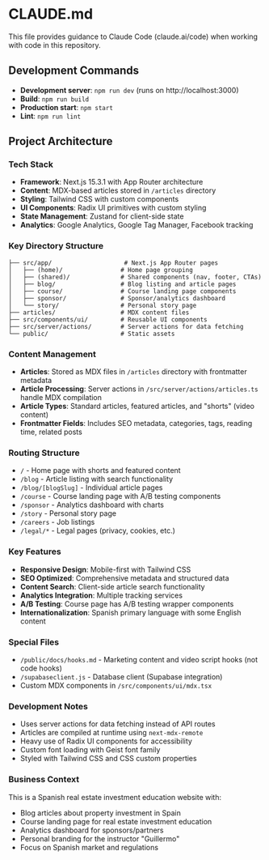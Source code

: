 # CLAUDE.md

This file provides guidance to Claude Code (claude.ai/code) when working with code in this repository.

## Development Commands

- **Development server**: `npm run dev` (runs on http://localhost:3000)
- **Build**: `npm run build`
- **Production start**: `npm start`
- **Lint**: `npm run lint`

## Project Architecture

### Tech Stack

- **Framework**: Next.js 15.3.1 with App Router architecture
- **Content**: MDX-based articles stored in `/articles` directory
- **Styling**: Tailwind CSS with custom components
- **UI Components**: Radix UI primitives with custom styling
- **State Management**: Zustand for client-side state
- **Analytics**: Google Analytics, Google Tag Manager, Facebook tracking

### Key Directory Structure

```
├── src/app/                    # Next.js App Router pages
│   ├── (home)/                # Home page grouping
│   ├── (shared)/              # Shared components (nav, footer, CTAs)
│   ├── blog/                  # Blog listing and article pages
│   ├── course/                # Course landing page components
│   ├── sponsor/               # Sponsor/analytics dashboard
│   └── story/                 # Personal story page
├── articles/                  # MDX content files
├── src/components/ui/         # Reusable UI components
├── src/server/actions/        # Server actions for data fetching
└── public/                    # Static assets
```

### Content Management

- **Articles**: Stored as MDX files in `/articles` directory with frontmatter metadata
- **Article Processing**: Server actions in `/src/server/actions/articles.ts` handle MDX compilation
- **Article Types**: Standard articles, featured articles, and "shorts" (video content)
- **Frontmatter Fields**: Includes SEO metadata, categories, tags, reading time, related posts

### Routing Structure

- `/` - Home page with shorts and featured content
- `/blog` - Article listing with search functionality
- `/blog/[blogSlug]` - Individual article pages
- `/course` - Course landing page with A/B testing components
- `/sponsor` - Analytics dashboard with charts
- `/story` - Personal story page
- `/careers` - Job listings
- `/legal/*` - Legal pages (privacy, cookies, etc.)

### Key Features

- **Responsive Design**: Mobile-first with Tailwind CSS
- **SEO Optimized**: Comprehensive metadata and structured data
- **Content Search**: Client-side article search functionality
- **Analytics Integration**: Multiple tracking services
- **A/B Testing**: Course page has A/B testing wrapper components
- **Internationalization**: Spanish primary language with some English content

### Special Files

- `/public/docs/hooks.md` - Marketing content and video script hooks (not code hooks)
- `/supabaseclient.js` - Database client (Supabase integration)
- Custom MDX components in `/src/components/ui/mdx.tsx`

### Development Notes

- Uses server actions for data fetching instead of API routes
- Articles are compiled at runtime using `next-mdx-remote`
- Heavy use of Radix UI components for accessibility
- Custom font loading with Geist font family
- Styled with Tailwind CSS and CSS custom properties

### Business Context

This is a Spanish real estate investment education website with:

- Blog articles about property investment in Spain
- Course landing page for real estate investment education
- Analytics dashboard for sponsors/partners
- Personal branding for the instructor "Guillermo"
- Focus on Spanish market and regulations
